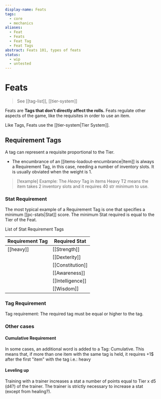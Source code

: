 ```yaml
---
display-name: Feats
tags:
  - core
  - mechanics
aliases:
  - Feat
  - Feats
  - Feat Tag
  - Feat Tags
abstract: Feats 101, types of feats
status:
  - wip
  - untested
---
```

# Feats
> See [[tag-list]], [[tier-system]]

Feats are **Tags that don't directly affect the rolls.** Feats regulate other aspects of the game, like the requisites in order to use an item.

Like Tags, Feats use the [[tier-system|Tier System]].

## Requirement Tags
A tag can represent a requisite proportional to the Tier.
- The encumbrance of an [[items-loadout-encumbrance|Item]] is always a Requirement Tag, in this case, needing a number of inventory slots. It is usually obviated when the weight is 1.

> [!example] Example: The *Heavy* Tag in items
>  Heavy T2 means the item takes 2 inventory slots and it requires 40 str mínimum to use.

### Stat Requirement
The most typical example of a Requirement Tag is one that specifies a minimum [[pc-stats|Stat]] score. The minimum Stat required is equal to the Tier of the Feat.

List of Stat Requirement Tags

| Requirement Tag | Required Stat    |
| --------------- | ---------------- |
| [[heavy]]       | [[Strength]]     |
|                 | [[Dexterity]]    |
|                 | [[Constitution]] |
|                 | [[Awareness]]    |
|                 | [[Intelligence]] |
|                 | [[Wisdom]]       |


### Tag Requirement
Tag requirement: The required tag must be equal or higher to the tag.

### Other cases
#### Cumulative Requirement
In some cases, an additional word is added to a Tag: Cumulative.
This means that, if more than one item with the same tag is held, it requires +1$ after the first "item" with the tag i.e.: heavy

#### Leveling up
Training with a trainer increases a stat a number of points equal to Tier x d5 (d4?) of the trainer. The trainer is strictly necessary to increase a stat (except from healing?).
